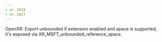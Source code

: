 ```yaml
---
- mr.2018
- mr.2027
---
```


OpenXR: Export unbounded if extension enabled and space is supported, it's
exposed via XR_MSFT_unbounded_reference_space.
